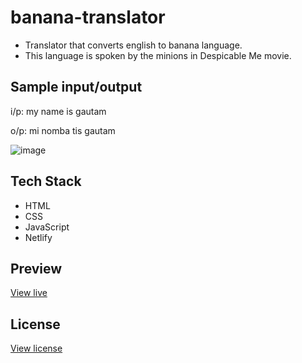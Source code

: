 # banana-translator

* Translator that converts english to banana language. 
* This language is spoken by the minions in Despicable Me movie.

## Sample input/output

i/p: my name is gautam

o/p: mi nomba tis gautam

![image](https://user-images.githubusercontent.com/27736288/208899018-8cba11ed-af4d-43e1-b77c-c90c37dbf622.png)

## Tech Stack

* HTML
* CSS
* JavaScript
* Netlify

## Preview

[View live](https://banana-translator-gautam-balamurali.netlify.app/)

## License

[View license](https://github.com/gautam-balamurali/banana-translator/blob/main/LICENSE.md)
